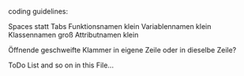 coding guidelines:

Spaces statt Tabs
Funktionsnamen klein
Variablennamen klein
Klassennamen groß
Attributnamen klein

Öffnende geschweifte Klammer in eigene Zeile oder in dieselbe Zeile?


ToDo List and so on in this File...